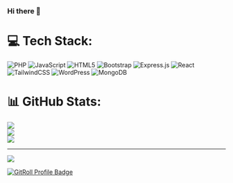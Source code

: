 ### Hi there 👋


# 💻 Tech Stack:
![PHP](https://img.shields.io/badge/php-%23777BB4.svg?style=for-the-badge&logo=php&logoColor=white) ![JavaScript](https://img.shields.io/badge/javascript-%23323330.svg?style=for-the-badge&logo=javascript&logoColor=%23F7DF1E) ![HTML5](https://img.shields.io/badge/html5-%23E34F26.svg?style=for-the-badge&logo=html5&logoColor=white) ![Bootstrap](https://img.shields.io/badge/bootstrap-%238511FA.svg?style=for-the-badge&logo=bootstrap&logoColor=white) ![Express.js](https://img.shields.io/badge/express.js-%23404d59.svg?style=for-the-badge&logo=express&logoColor=%2361DAFB) ![React](https://img.shields.io/badge/react-%2320232a.svg?style=for-the-badge&logo=react&logoColor=%2361DAFB) ![TailwindCSS](https://img.shields.io/badge/tailwindcss-%2338B2AC.svg?style=for-the-badge&logo=tailwind-css&logoColor=white) ![WordPress](https://img.shields.io/badge/WordPress-%23117AC9.svg?style=for-the-badge&logo=WordPress&logoColor=white) ![MongoDB](https://img.shields.io/badge/MongoDB-%234ea94b.svg?style=for-the-badge&logo=mongodb&logoColor=white)
# 📊 GitHub Stats:
![](https://github-readme-stats.vercel.app/api?username=pro-masud&theme=dark&hide_border=false&include_all_commits=false&count_private=false)<br/>
![](https://github-readme-streak-stats.herokuapp.com/?user=pro-masud&theme=dark&hide_border=false)<br/>
![](https://github-readme-stats.vercel.app/api/top-langs/?username=pro-masud&theme=dark&hide_border=false&include_all_commits=false&count_private=false&layout=compact)

---
[![](https://visitcount.itsvg.in/api?id=pro-masud&icon=0&color=0)](https://visitcount.itsvg.in)

<!-- Proudly created with GPRM ( https://gprm.itsvg.in ) -->



<a href="https://gitroll.io/profile/uAdnnfNQELWXqVExxXPepxI9ZLhl1" target="_blank"><img style="max-width: 400px" src="https://gitroll.io/api/badges/profiles/v1/uAdnnfNQELWXqVExxXPepxI9ZLhl1" alt="GitRoll Profile Badge"/></a>
